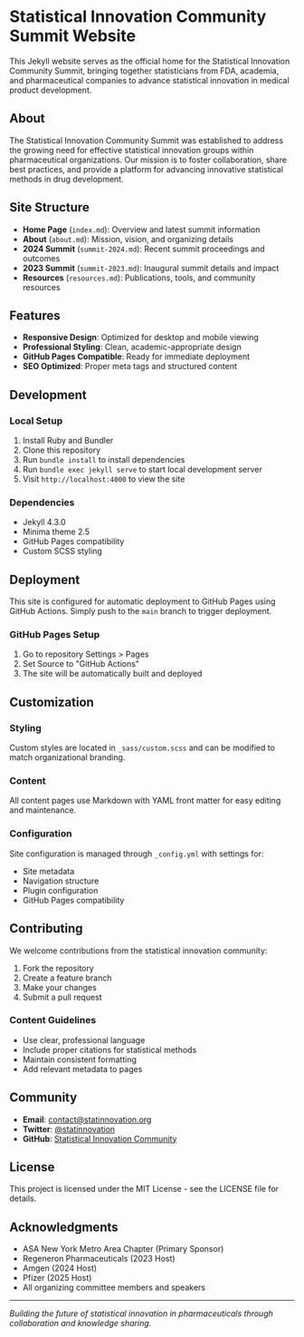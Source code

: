 # Statistical Innovation Community Summit Website

This Jekyll website serves as the official home for the Statistical Innovation Community Summit, bringing together statisticians from FDA, academia, and pharmaceutical companies to advance statistical innovation in medical product development.

## About

The Statistical Innovation Community Summit was established to address the growing need for effective statistical innovation groups within pharmaceutical organizations. Our mission is to foster collaboration, share best practices, and provide a platform for advancing innovative statistical methods in drug development.

## Site Structure

- **Home Page** (`index.md`): Overview and latest summit information
- **About** (`about.md`): Mission, vision, and organizing details
- **2024 Summit** (`summit-2024.md`): Recent summit proceedings and outcomes
- **2023 Summit** (`summit-2023.md`): Inaugural summit details and impact
- **Resources** (`resources.md`): Publications, tools, and community resources

## Features

- **Responsive Design**: Optimized for desktop and mobile viewing
- **Professional Styling**: Clean, academic-appropriate design
- **GitHub Pages Compatible**: Ready for immediate deployment
- **SEO Optimized**: Proper meta tags and structured content

## Development

### Local Setup

1. Install Ruby and Bundler
2. Clone this repository
3. Run `bundle install` to install dependencies
4. Run `bundle exec jekyll serve` to start local development server
5. Visit `http://localhost:4000` to view the site

### Dependencies

- Jekyll 4.3.0
- Minima theme 2.5
- GitHub Pages compatibility
- Custom SCSS styling

## Deployment

This site is configured for automatic deployment to GitHub Pages using GitHub Actions. Simply push to the `main` branch to trigger deployment.

### GitHub Pages Setup

1. Go to repository Settings > Pages
2. Set Source to "GitHub Actions"
3. The site will be automatically built and deployed

## Customization

### Styling
Custom styles are located in `_sass/custom.scss` and can be modified to match organizational branding.

### Content
All content pages use Markdown with YAML front matter for easy editing and maintenance.

### Configuration
Site configuration is managed through `_config.yml` with settings for:
- Site metadata
- Navigation structure
- Plugin configuration
- GitHub Pages compatibility

## Contributing

We welcome contributions from the statistical innovation community:

1. Fork the repository
2. Create a feature branch
3. Make your changes
4. Submit a pull request

### Content Guidelines

- Use clear, professional language
- Include proper citations for statistical methods
- Maintain consistent formatting
- Add relevant metadata to pages

## Community

- **Email**: contact@statinnovation.org
- **Twitter**: [@statinnovation](https://twitter.com/statinnovation)
- **GitHub**: [Statistical Innovation Community](https://github.com/chenguang-wang/statistical-innovation-summit)

## License

This project is licensed under the MIT License - see the LICENSE file for details.

## Acknowledgments

- ASA New York Metro Area Chapter (Primary Sponsor)
- Regeneron Pharmaceuticals (2023 Host)
- Amgen (2024 Host)
- Pfizer (2025 Host)
- All organizing committee members and speakers

---

*Building the future of statistical innovation in pharmaceuticals through collaboration and knowledge sharing.*